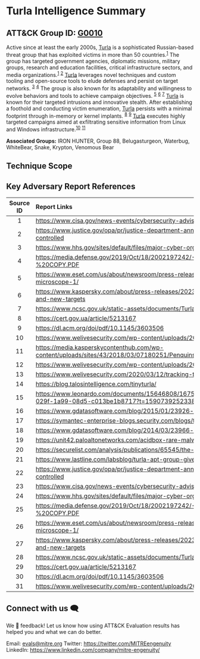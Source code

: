 # Turla Intelligence Summary
## ATT&CK Group ID: [G0010](https://attack.mitre.org/groups/G0010/)

Active since at least the early 2000s, [Turla](https://attack.mitre.org/groups/G0010/) is a sophisticated Russian-based threat group that has exploited victims in more than 50 countries.<sup>[1](https://www.cisa.gov/news-events/cybersecurity-advisories/aa23-129a)</sup> The group has targeted government agencies, diplomatic missions, military groups, research and education facilities, critical infrastructure sectors, and media organizations.<sup>[1](https://www.cisa.gov/news-events/cybersecurity-advisories/aa23-129a)</sup> <sup>[2](https://www.justice.gov/opa/pr/justice-department-announces-court-authorized-disruption-snake-malware-network-controlled)</sup>  [Turla](https://attack.mitre.org/groups/G0010/) leverages novel techniques and custom tooling and open-source tools to elude defenses and persist on target networks. <sup>[3](https://www.hhs.gov/sites/default/files/major-cyber-orgs-of-russian-intelligence-services.pdf)</sup> <sup>[4](https://media.defense.gov/2019/Oct/18/2002197242/-1/-1/0/NSA_CSA_TURLA_20191021%20VER%203%20-%20COPY.PDF)</sup> The group is also known for its adaptability and willingness to evolve behaviors and tools to achieve campaign objectives. <sup>[5](https://www.eset.com/us/about/newsroom/press-releases/cyber-espionage-group-turla-and-its-latest-malware-under-the-microscope-1/)</sup> <sup>[6](https://www.kaspersky.com/about/press-releases/2023_apt-q1-2023-playbook-advanced-techniques-broader-horizons-and-new-targets)</sup> <sup>[7](https://www.ncsc.gov.uk/static-assets/documents/Turla%20Neuron%20Malware%20Update.pdf)</sup>
[Turla](https://attack.mitre.org/groups/G0010/) is known for their targeted intrusions and innovative stealth. After establishing a foothold and conducting victim enumeration, [Turla](https://attack.mitre.org/groups/G0010/) persists with a minimal footprint through in-memory or kernel implants. <sup>[8](https://cert.gov.ua/article/5213167)</sup> <sup>[9](https://dl.acm.org/doi/pdf/10.1145/3603506)</sup> [Turla](https://attack.mitre.org/groups/G0010/) executes highly targeted campaigns aimed at exfiltrating sensitive information from Linux and Windows infrastructure.<sup>[10](https://www.welivesecurity.com/wp-content/uploads/2020/05/ESET_Turla_ComRAT.pdf)</sup> <sup>[11](https://media.kasperskycontenthub.com/wp-content/uploads/sites/43/2018/03/07180251/Penquins_Moonlit_Maze_PDF_eng.pdf)</sup>

**Associated Groups:** IRON HUNTER, Group 88, Belugasturgeon, Waterbug, WhiteBear, Snake, Krypton, Venomous Bear

## Technique Scope


## Key Adversary Report References
| Source ID | Report Links                                                                                                                                                 |
| :-------: | :----------------------------------------------------------------------------------------------------------------------------------------------------------- |
|     1     | https://www.cisa.gov/news-events/cybersecurity-advisories/aa23-129a                                                                                          |
|     2     | https://www.justice.gov/opa/pr/justice-department-announces-court-authorized-disruption-snake-malware-network-controlled                                     |
|     3     | https://www.hhs.gov/sites/default/files/major-cyber-orgs-of-russian-intelligence-services.pdf                                                                |
|     4     | https://media.defense.gov/2019/Oct/18/2002197242/-1/-1/0/NSA_CSA_TURLA_20191021%20VER%203%20-%20COPY.PDF                                                     |
|     5     | https://www.eset.com/us/about/newsroom/press-releases/cyber-espionage-group-turla-and-its-latest-malware-under-the-microscope-1/                             |
|     6     | https://www.kaspersky.com/about/press-releases/2023_apt-q1-2023-playbook-advanced-techniques-broader-horizons-and-new-targets                                |
|     7     | https://www.ncsc.gov.uk/static-assets/documents/Turla%20Neuron%20Malware%20Update.pdf                                                                        |
|     8     | https://cert.gov.ua/article/5213167                                                                                                                          |
|     9     | https://dl.acm.org/doi/pdf/10.1145/3603506                                                                                                                   |
|    10     | https://www.welivesecurity.com/wp-content/uploads/2020/05/ESET_Turla_ComRAT.pdf                                                                              |
|    11     | https://media.kasperskycontenthub.com/wp-content/uploads/sites/43/2018/03/07180251/Penquins_Moonlit_Maze_PDF_eng.pdf                                         |
|    12     | https://www.welivesecurity.com/wp-content/uploads/2019/05/ESET-LightNeuron.pdf                                                                               |
|    13     | https://www.welivesecurity.com/2020/03/12/tracking-turla-new-backdoor-armenian-watering-holes/                                                               |
|    14     | https://blog.talosintelligence.com/tinyturla/                                                                                                                |
|    15     | https://www.leonardo.com/documents/15646808/16757471/Malware+Technical+Insight+_Turla+“Penquin_x64”.pdf/524e39d0-029f-1a99-08d5-c013be1b8717?t=1590739252338 |
|    16     | https://www.gdatasoftware.com/blog/2015/01/23926-analysis-of-project-cobra                                                                                   |
|    17     | https://symantec-enterprise-blogs.security.com/blogs/threat-intelligence/waterbug-espionage-governments                                                      |
|    18     | https://www.gdatasoftware.com/blog/2014/03/23966-uroburos-deeper-travel-into-kernel-protection-mitigation                                                    |
|    19     | https://unit42.paloaltonetworks.com/acidbox-rare-malware/                                                                                                    |
|    20     | https://securelist.com/analysis/publications/65545/the-epic-turla-operation/                                                                                 |
|    21     | https://www.lastline.com/labsblog/turla-apt-group-gives-their-kernel-exploit-a-makeover/                                                                     |
|    22     | https://www.justice.gov/opa/pr/justice-department-announces-court-authorized-disruption-snake-malware-network-controlled                                     |
|    23     | https://www.cisa.gov/news-events/cybersecurity-advisories/aa23-129a                                                                                          |
|    24     | https://www.hhs.gov/sites/default/files/major-cyber-orgs-of-russian-intelligence-services.pdf                                                                |
|    25     | https://media.defense.gov/2019/Oct/18/2002197242/-1/-1/0/NSA_CSA_TURLA_20191021%20VER%203%20-%20COPY.PDF                                                     |
|    26     | https://www.eset.com/us/about/newsroom/press-releases/cyber-espionage-group-turla-and-its-latest-malware-under-the-microscope-1/                             |
|    27     | https://www.kaspersky.com/about/press-releases/2023_apt-q1-2023-playbook-advanced-techniques-broader-horizons-and-new-targets                                |
|    28     | https://www.ncsc.gov.uk/static-assets/documents/Turla%20Neuron%20Malware%20Update.pdf                                                                        |
|    29     | https://cert.gov.ua/article/5213167                                                                                                                          |
|    30     | https://dl.acm.org/doi/pdf/10.1145/3603506                                                                                                                   |
|    31     | https://www.welivesecurity.com/wp-content/uploads/2020/05/ESET_Turla_ComRAT.pdf                                                                              |

## Connect with us 🗨️
We 💖 feedback! Let us know how using ATT&CK Evaluation results has helped you and what we can do better.

Email: evals@mitre.org
Twitter: https://twitter.com/MITREengenuity
LinkedIn: https://www.linkedin.com/company/mitre-engenuity/
